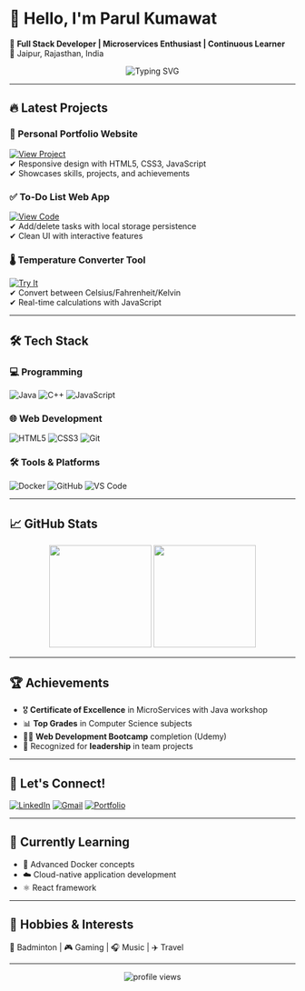 # 👋 Hello, I'm Parul Kumawat

🚀 **Full Stack Developer | Microservices Enthusiast | Continuous Learner**  
📍 Jaipur, Rajasthan, India  

<div align="center">
  <img src="https://readme-typing-svg.demolab.com?font=Fira+Code&pause=1000&color=FF7F50&width=435&lines=Building+scalable+microservices;Creating+responsive+web+applications;Exploring+new+technologies" alt="Typing SVG" />
</div>

---

## 🔥 Latest Projects

### 🌟 Personal Portfolio Website
[![View Project](https://img.shields.io/badge/View-Live_Project-FF7F50?style=for-the-badge)](https://your-portfolio-link.com)  
✔ Responsive design with HTML5, CSS3, JavaScript  
✔ Showcases skills, projects, and achievements  

### ✅ To-Do List Web App
[![View Code](https://img.shields.io/badge/View-Code-FF7F50?style=for-the-badge)](https://github.com/yourusername/todo-app)  
✔ Add/delete tasks with local storage persistence  
✔ Clean UI with interactive features  

### 🌡️ Temperature Converter Tool
[![Try It](https://img.shields.io/badge/Try-Interactive_Tool-FF7F50?style=for-the-badge)](https://your-temp-converter-link.com)  
✔ Convert between Celsius/Fahrenheit/Kelvin  
✔ Real-time calculations with JavaScript  

---

## 🛠️ Tech Stack

### 💻 Programming
![Java](https://img.shields.io/badge/Java-ED8B00?style=for-the-badge&logo=openjdk&logoColor=white)
![C++](https://img.shields.io/badge/C++-00599C?style=for-the-badge&logo=c%2B%2B&logoColor=white)
![JavaScript](https://img.shields.io/badge/JavaScript-F7DF1E?style=for-the-badge&logo=javascript&logoColor=black)

### 🌐 Web Development
![HTML5](https://img.shields.io/badge/HTML5-E34F26?style=for-the-badge&logo=html5&logoColor=white)
![CSS3](https://img.shields.io/badge/CSS3-1572B6?style=for-the-badge&logo=css3&logoColor=white)
![Git](https://img.shields.io/badge/Git-F05032?style=for-the-badge&logo=git&logoColor=white)

### 🛠️ Tools & Platforms
![Docker](https://img.shields.io/badge/Docker-2496ED?style=for-the-badge&logo=docker&logoColor=white)
![GitHub](https://img.shields.io/badge/GitHub-181717?style=for-the-badge&logo=github&logoColor=white)
![VS Code](https://img.shields.io/badge/VS_Code-007ACC?style=for-the-badge&logo=visual-studio-code&logoColor=white)

---

## 📈 GitHub Stats

<div align="center">
  <img height="180em" src="https://github-readme-stats.vercel.app/api?username=yourusername&show_icons=true&theme=dracula&count_private=true" />
  <img height="180em" src="https://github-readme-streak-stats.herokuapp.com/?user=yourusername&theme=dracula" />
</div>

---

## 🏆 Achievements

- 🎖️ **Certificate of Excellence** in MicroServices with Java workshop
- 📊 **Top Grades** in Computer Science subjects
- 👩‍💻 **Web Development Bootcamp** completion (Udemy)
- 🏅 Recognized for **leadership** in team projects

---

## 🌟 Let's Connect!

[![LinkedIn](https://img.shields.io/badge/LinkedIn-0077B5?style=for-the-badge&logo=linkedin&logoColor=white)](https://www.linkedin.com/in/parul-kumawat-1012a6343/)
[![Gmail](https://img.shields.io/badge/Gmail-D14836?style=for-the-badge&logo=gmail&logoColor=white)](mailto:parulkumawat666@gmail.com)
[![Portfolio](https://img.shields.io/badge/Portfolio-FF7F50?style=for-the-badge)](https://your-portfolio-link.com)

---

## 🎯 Currently Learning

- 🔧 Advanced Docker concepts
- ☁️ Cloud-native application development
- ⚛️ React framework

---

## 🎵 Hobbies & Interests

🏸 Badminton | 🎮 Gaming | 🎧 Music | ✈️ Travel

---

<div align="center">
  <img src="https://komarev.com/ghpvc/?username=parul662006&label=Profile%20views&color=FF7F50&style=flat" alt="profile views" />
</div>
